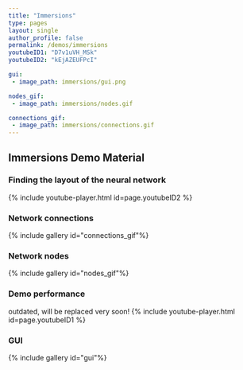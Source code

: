 ```yaml
---
title: "Immersions"
type: pages
layout: single
author_profile: false
permalink: /demos/immersions
youtubeID1: "D7v1uVH_MSk"
youtubeID2: "kEjAZEUFPcI"

gui:
 - image_path: immersions/gui.png

nodes_gif:
 - image_path: immersions/nodes.gif

connections_gif:
 - image_path: immersions/connections.gif
---
```


## Immersions Demo Material

### Finding the layout of the neural network
{% include youtube-player.html id=page.youtubeID2 %}

### Network connections
{% include gallery id="connections_gif"%}

### Network nodes
{% include gallery id="nodes_gif"%}

### Demo performance
outdated, will be replaced very soon!
{% include youtube-player.html id=page.youtubeID1 %}

### GUI
{% include gallery id="gui"%}
